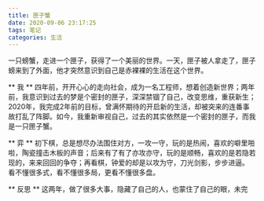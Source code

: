 ```yaml
---
title: 匣子蟹
date: 2020-09-06 23:17:25
tags: 笔记
categories: 生活
---
```


一只螃蟹，走进一个匣子，获得了一个美丽的世界。一天，匣子被人拿走了，匣子螃来到了外面，他才突然意识到自己是赤裸裸的生活在这个世界。

** 我 **
四年前，开开心心的走向社会，成为一名工程师，想着创造新世界；两年前，我意识到过去的梦是个密封的匣子，深深禁锢了自己，改变思维，重获新生；2020年，我完成2年前的目标，曾满怀期待的开启新的生活，却被突来的连番事故打乱了阵脚。如今，我重新审视自己，过去的其实依然是一个密封的匣子，而我是一只匣子蟹。

** 弈 **
初下棋，总是想尽办法围住对方，一攻一守，玩的是热闹，喜欢的噼里啪啦，陶瓷撞击木板的声音；后来有了有了亦攻亦守，玩的是顺畅，喜欢的是若隐若现的，来来回回的争夺；再看棋，钟爱的却是以攻为守，刀光剑影，步步进逼。
看不懂很多式，看不懂很多局，更看不懂很多盘。

** 反思 **
这两年，做了很多大事，隐藏了自己的人，也蒙住了自己的眼，未完